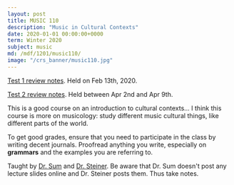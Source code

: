 ```yaml
---
layout: post
title: MUSIC 110
description: "Music in Cultural Contexts"
date: 2020-01-01 00:00:00+0000
term: Winter 2020
subject: music
md: /mdf/1201/music110/
image: "/crs_banner/music110.jpg"
---
```



[Test 1 review notes](https://pdf.sibeliusp.com/1201/mus110_unit1.pdf). Held on Feb 13th, 2020.

[Test 2 review notes](https://pdf.sibeliusp.com/1201/mus110_test2_review.pdf). Held between Apr 2nd and Apr 9th.

This is a good course on an introduction to cultural contexts... I think this course is more on musicology: study different music cultural things, like different parts of the world.

To get good grades, ensure that you need to participate in the class by writing decent journals. Proofread anything you write, especially on **grammars** and the examples you are referring to.

Taught by [Dr. Sum](https://uwaterloo.ca/grebel/people-profiles/maisie-sum) and [Dr. Steiner](https://uwaterloo.ca/grebel/people-profiles/kate-kennedy-steiner). Be aware that Dr. Sum doesn't post any lecture slides online and Dr. Steiner posts them. Thus take notes.
